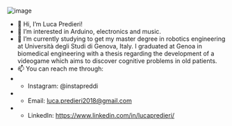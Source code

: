 ![image](https://github.com/LucaPreddi/LucaPreddi/blob/main/Senza%20titolo-2.png)

- 👋 Hi, I’m Luca Predieri!
- 👀 I’m interested in Arduino, electronics and music.
- 🌱 I’m currently studying to get my master degree in robotics engineering at Università degli Studi di Genova, Italy. I graduated at Genoa in biomedical engineering with a thesis regarding the development of a videogame which aims to discover cognitive problems in old patients.
- 📫 You can reach me through:
- - Instagram: @instapreddi
- - Email: luca.predieri2018@gmail.com
- - LinkedIn: https://www.linkedin.com/in/lucapredieri/



<!---
LucaPredieri/LucaPredieri is a ✨ special ✨ repository because its `README.md` (this file) appears on your GitHub profile.
You can click the Preview link to take a look at your changes.
--->
